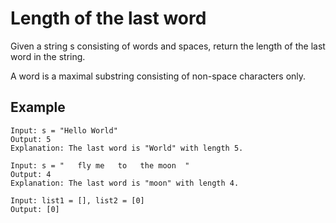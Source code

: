 # Length of the last word

Given a string s consisting of words and spaces, return the length of the last word in the string.

A word is a maximal 
substring
 consisting of non-space characters only.

## Example

```
Input: s = "Hello World"
Output: 5
Explanation: The last word is "World" with length 5.
```

```
Input: s = "   fly me   to   the moon  "
Output: 4
Explanation: The last word is "moon" with length 4.
```

```
Input: list1 = [], list2 = [0]
Output: [0]
```

